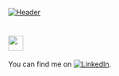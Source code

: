 [![Header](https://github.com/zaynebh/zaynebbh/blob/main/Blanc%20avec%20Coup%20de%20Pinceau%20Bleu%20Aqua%20Personnel%20Logo.png
 "Header")](https://some-url.dev/)
#  <img src="https://github.com/zaynebh/zaynebbh/blob/main/wave.gif" width="30px">

<!-- Actual text -->

You can find me on [![LinkedIn][1.2]][1].

<!-- Icons -->

[1.2]: https://github.com/zaynebh/zaynebbh/blob/main/linkedin.png (LinkedIn icon without padding)


<!-- Links to your social media accounts -->

[1]: https://www.linkedin.com/in/zayneb-hammami/

